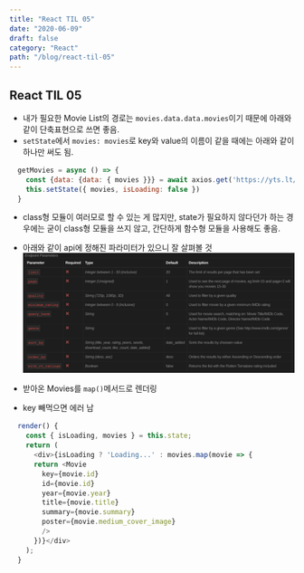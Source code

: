 ```yaml
---
title: "React TIL 05"
date: "2020-06-09"
draft: false
category: "React"
path: "/blog/react-til-05"
---
```


## React TIL 05
- 내가 필요한 Movie List의 경로는 `movies.data.data.movies`이기 때문에 아래와 같이 단축표현으로 쓰면 좋음.
- `setState`에서 `movies: movies`로 key와 value의 이름이 같을 때에는 아래와 같이 하나만 써도 됨.

```js
  getMovies = async () => {
    const {data: {data: { movies }}} = await axios.get('https://yts.lt/api/v2/list_movies.json'); 
    this.setState({ movies, isLoading: false })
  }
```

- class형 모듈이 여러모로 할 수 있는 게 많지만, state가 필요하지 않다던가 하는 경우에는 굳이 class형 모듈을 쓰지 않고, 간단하게 함수형 모듈을 사용해도 좋음.
- 아래와 같이 api에 정해진 파라미터가 있으니 잘 살펴볼 것
![](https://github.com/codeAmeba/amebalab/blob/master/src/images/api.png?raw=true)

- 받아온 Movies를 `map()`메서드로 렌더링
- key 빼먹으면 에러 남

```js
  render() {
    const { isLoading, movies } = this.state;
    return (
      <div>{isLoading ? 'Loading...' : movies.map(movie => {
      return <Movie 
        key={movie.id}
        id={movie.id} 
        year={movie.year} 
        title={movie.title} 
        summary={movie.summary} 
        poster={movie.medium_cover_image} 
        />
      })}</div>
    );
  }
```